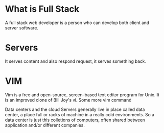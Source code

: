 # What is Full Stack
A full stack web developer is a person who can develop both client and server software.

# Servers
It serves content and also respond request, it serves something back.

# VIM
Vim is a free and open-source, screen-based text editor program for Unix. It is an improved clone of Bill Joy's vi. Some more vim command 

Data centers and the cloud
Servers generally live in place called data center, a place full or racks of machine in a really cold environments. So a data center is just this colletions of computers, often shared between application and/or different companies.